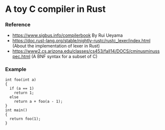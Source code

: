 # A toy C compiler in Rust

### Reference
+ https://www.sigbus.info/compilerbook By Rui Ueyama
+ https://doc.rust-lang.org/stable/nightly-rustc/rustc_lexer/index.html (About the implementation of lexer in Rust)
+ https://www2.cs.arizona.edu/classes/cs453/fall14/DOCS/cminusminusspec.html (A BNF syntax for a subset of C)


### Example
```
int foo(int a) 
{
  if (a == 1) 
    return 1; 
  else 
    return a + foo(a - 1);
} 
int main()
{
  return foo(1);
}
```

